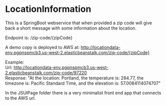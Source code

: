 # LocationInformation

This is a SpringBoot webservice that when provided a zip code will give back a short message with some information about the location.

Endpoint is: /zip-code/{zipCode}

A demo copy is deployed to AWS at: http://locationdata-env.pgpnspmcb3.us-west-2.elasticbeanstalk.com/zip-code/{zipCode}

Example:  
Url: http://locationdata-env.pgpnspmcb3.us-west-2.elasticbeanstalk.com/zip-code/97220  
Response: "At the location: Portland, the temperature is: 284.77, the timezone is: Pacific Standard Time, and the elevation is: 57.0084114074707"  

In the JSUIPage folder there is a very minimalist front end app that connects to the AWS url.

